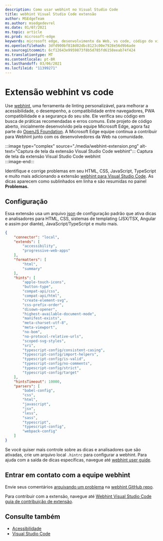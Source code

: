 ```yaml
---
description: Como usar webhint no Visual Studio Code
title: webhint Visual Studio Code extensão
author: MSEdgeTeam
ms.author: msedgedevrel
ms.date: 01/07/2021
ms.topic: article
ms.prod: microsoft-edge
keywords: microsoft edge, desenvolvimento da Web, vs code, código do visual studio, webhint
ms.openlocfilehash: 3dfd900bf818d02dbc8123c00e7928e56d9b6ade
ms.sourcegitcommit: 6cf12643e9959873f8b5d785fd6158eeab74f424
ms.translationtype: MT
ms.contentlocale: pt-BR
ms.lasthandoff: 03/06/2021
ms.locfileid: "11399271"
---
```

# <a name="webhint-vs-code-extension"></a>Extensão webhint vs code  

Use [webhint][WebhintMain], uma ferramenta de linting personalizável, para melhorar a acessibilidade, o desempenho, a compatibilidade entre navegadores, PWA compatibilidade e a segurança do seu site.  Ele verifica seu código em busca de práticas recomendadas e erros comuns. Este projeto de código aberto, inicialmente desenvolvido pela equipe Microsoft Edge, agora faz parte do [OpenJS Foundation][OpenjsFoundation].  A Microsoft Edge equipe continua a contribuir para Webhint junto com os desenvolvedores da Web na comunidade.  

:::image type="complex" source="./media/webhint-extension.png" alt-text="Captura de tela da extensão Visual Studio Code webhint":::
   Captura de tela da extensão Visual Studio Code webhint  
:::image-end:::

<!--![Screenshot of webhint Visual Studio Code extension][ImageWebhintExtension]  -->  

Identifique e corrige problemas em seu HTML, CSS, JavaScript, TypeScript e muito mais adicionando a extensão [webhint para Visual Studio Code][VisualstudioMarketplaceWebhint].  As dicas aparecem como sublinhados em linha e são resumidas no painel **Problemas.**  

## <a name="configuration"></a>Configuração  

Essa extensão usa um arquivo [json][GithubWebhintioIndexjson] de configuração padrão que ativa dicas e analisadores para HTML, CSS, sistemas de templating \(JSX/TSX, Angular e assim por diante\), JavaScript/TypeScript e muito mais.  

```json
{
    "connector": "local",
    "extends": [
        "accessibility",
        "progressive-web-apps"
    ],
    "formatters": [
        "html",
        "summary"
    ],
    "hints": [
        "apple-touch-icons",
        "button-type",
        "compat-api/css",
        "compat-api/html",
        "create-element-svg",
        "css-prefix-order",
        "disown-opener",
        "highest-available-document-mode",
        "manifest-exists",
        "meta-charset-utf-8",
        "meta-viewport",
        "no-bom",
        "no-protocol-relative-urls",
        "scoped-svg-styles",
        "sri",
        "typescript-config/consistent-casing",
        "typescript-config/import-helpers",
        "typescript-config/is-valid",
        "typescript-config/no-comments",
        "typescript-config/strict",
        "typescript-config/target"
    ],
    "hintsTimeout": 10000,
    "parsers": [
        "babel-config",
        "css",
        "html",
        "javascript",
        "jsx",
        "less",
        "sass",
        "typescript",
        "typescript-config",
        "webpack-config"
    ]
}
```  

Se você quiser mais controle sobre as dicas e analisadores que são ativadas, crie um arquivo local `.hintrc` para configurar a webhint.  Para ajuda com a saída de dicas específicas, navegue até [webhint user guide][WebhintDocsUserguideConfiguringSummary].  

## <a name="getting-in-touch-with-the-webhint-team"></a>Entrar em contato com a equipe webhint  

Envie seus comentários [arquivando um problema][GithubWebhintioIssuesNew] na [webhint GitHub repo][GithubWebhintio].  

Para contribuir com a extensão, navegue até [Webhint Visual Studio Code guia de contribuição de extensão][GithubWebhintioExtensionVscodeContributing].  

## <a name="see-also"></a>Consulte também  

*   [Acessibilidade][AccessibilityIndex]  
*   [Visual Studio Code][VisualstudiocodeIndex]  

<!-- image links -->  

<!--[ImageWebhintExtension]: ./media/webhint-extension.png "Screenshot of webhint Visual Studio Code extension"  -->  

<!--links -->  

[AccessibilityIndex]: /microsoft-edge/accessibility "Acessibilidade | Microsoft Docs"  

[VisualstudiocodeIndex]: /microsoft-edge/visual-studio-code/index "Visual Studio Code | Microsoft Docs"  

[GithubWebhintio]: https://github.com/webhintio/hint "webhint | GitHub"  
[GithubWebhintioExtensionVscodeContributing]: https://github.com/webhintio/hint/blob/master/packages/extension-vscode/CONTRIBUTING.md "Contribuição - webhint | GitHub"  
[GithubWebhintioIndexjson]: https://github.com/webhintio/hint/blob/master/packages/configuration-development/index.json "index.json - webhintio/hint | GitHub"
[GithubWebhintioIssuesNew]: https://github.com/webhintio/hint/issues/new "Novos problemas - webhintio/| GitHub"  

[VisualstudioMarketplaceWebhint]: https://marketplace.visualstudio.com/items?itemName=webhint.vscode-webhint "webhint | Visual Studio Marketplace"  

[OpenjsFoundation]:  https://openjsf.org "OpenJS Foundation"  

[WebhintDocsUserguideConfiguringSummary]: https://webhint.io/docs/user-guide/configuring-webhint/summary "Configurando o webhint | Documentação webhint"  
[WebhintMain]:  https://webhint.io "webhint"  
